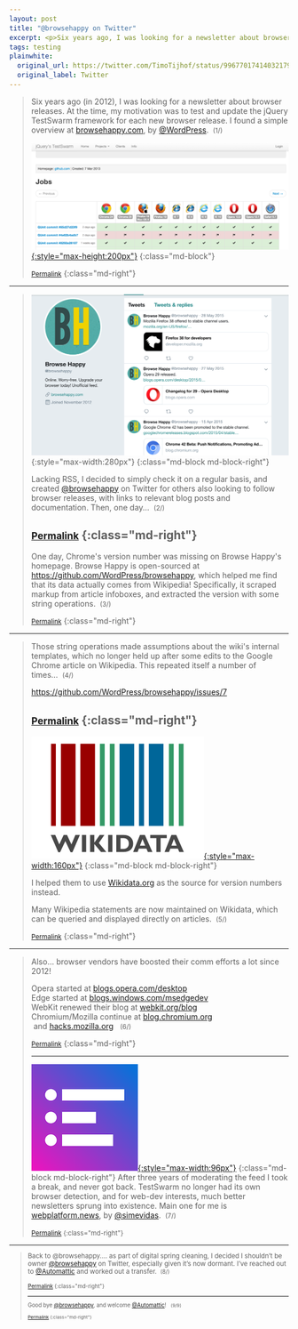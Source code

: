 ```yaml
---
layout: post
title: "@browsehappy on Twitter"
excerpt: <p>Six years ago, I was looking for a newsletter about browser releases.</p>
tags: testing
plainwhite:
  original_url: https://twitter.com/TimoTijhof/status/996770174140321792
  original_label: Twitter
---
```


> Six years ago (in 2012), I was looking for a newsletter about browser releases. At the time, my motivation was to test and update the jQuery TestSwarm framework for each new browser release. I found a simple overview at [browsehappy.com](https://browsehappy.com/), by [@WordPress](https://twitter.com/WordPress).  <small>(1/)</small>
>
> [![Screenshot of swarm.jquery.org](/assets/attachments/2018_browsehappy_swarm.png){:style="max-height:200px"}](http://swarm.jquery.org/ "Link to swarm.jquery.org")
> {:class="md-block"}
>
> <small>[Permalink](https://twitter.com/TimoTijhof/status/996770174140321792)</small>
> {:class="md-right"}

-------

> ![The @browsehappy Twitter feed](/assets/attachments/2018_browsehappy_feed.png){:style="max-width:280px"}
> {:class="md-block md-block-right"}
>
> Lacking RSS, I decided to simply check it on a regular basis, and created [@browsehappy](https://twitter.com/browsehappy) on Twitter for others also looking to follow browser releases, with links to relevant blog posts and documentation. Then, one day…  <small>(2/)</small>
>
> <small>[Permalink](https://twitter.com/TimoTijhof/status/996770176279437313)</small>
> {:class="md-right"}
> -------
>
> One day, Chrome's version number was missing on Browse Happy's homepage. Browse Happy is open-sourced at <https://github.com/WordPress/browsehappy>, which helped me find that its data actually comes from Wikipedia! Specifically, it scraped markup from article infoboxes, and extracted the version with some string operations.  <small>(3/)</small>
>
> <small>[Permalink](https://twitter.com/TimoTijhof/status/996770177965490176)</small>
> {:class="md-right"}

-------

> Those string operations made assumptions about the wiki's internal templates, which no longer held up after some edits to the Google Chrome article on Wikipedia. This repeated itself a number of times…  <small>(4/)</small>
>
> <https://github.com/WordPress/browsehappy/issues/7>
>
> <small>[Permalink](https://twitter.com/TimoTijhof/status/996770180142419968)</small>
> {:class="md-right"}
> -------
>
> [![Wikidata logo](/assets/attachments/2018_browsehappy_wikidata.png){:style="max-width:160px"}](https://github.com/WordPress/browsehappy/pull/39/files "Pull request on browsehappy.git to use Wikidata API")
> {:class="md-block md-block-right"}
>
> I helped them to use [Wikidata.org](https://wikidata.org) as the source for version numbers instead.
>
> Many Wikipedia statements are now maintained on Wikidata, which can be queried and displayed directly on articles.  <small>(5/)</small>
>
> <small>[Permalink](https://twitter.com/TimoTijhof/status/996770181841080320)</small>
> {:class="md-right"}

-------

> Also… browser vendors have boosted their comm efforts a lot since 2012!
>
> Opera started at [blogs.opera.com/desktop](https://blogs.opera.com/desktop/)
> <br>Edge started at [blogs.windows.com/msedgedev](https://blogs.windows.com/msedgedev/)
> <br>WebKit renewed their blog at [webkit.org/blog](https://webkit.org/blog/)
> <br>Chromium/Mozilla continue at [blog.chromium.org](https://blog.chromium.org)  and [hacks.mozilla.org](https://hacks.mozilla.org)
>  <small>(6/)</small>
>
> <small>[Permalink](https://twitter.com/TimoTijhof/status/996770184001146880)</small>
> {:class="md-right"}
>
> -------
>
> [![Web Platform News logo](/assets/attachments/2018_browsehappy_wpn.png){:style="max-width:96px"}](https://webplatform.news "Web Platform News")
> {:class="md-block md-block-right"}
> After three years of moderating the feed I took a break, and never got back. TestSwarm no longer had its own browser detection, and for web-dev interests, much better newsletters sprung into existence. Main one for me is [webplatform.news](https://webplatform.news), by [@simevidas](https://twitter.com/simevidas).  <small>(7/)</small>
>
> <small>[Permalink](https://twitter.com/TimoTijhof/status/996770185775407106)
> {:class="md-right"}

-------

> Back to @browsehappy.… as part of digital spring cleaning, I decided I shouldn’t be owner [@browsehappy](https://twitter.com/browsehappy) on Twitter, especially given it’s now dormant. I’ve reached out to [@Automattic](https://twitter.com/Automattic) and worked out a transfer.  <small>(8/)</small>
>
> <small>[Permalink](https://twitter.com/TimoTijhof/status/996770187981418496)
> {:class="md-right"}
>
> -------
>
> Good bye [@browsehappy](https://twitter.com/browsehappy), and welcome [@Automattic](https://twitter.com/Automattic)!   <small>(9/9)</small>
>
> <small>[Permalink](https://twitter.com/TimoTijhof/status/996770189583835136)
> {:class="md-right"}
